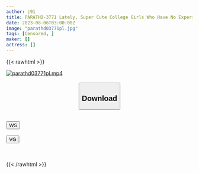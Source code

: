 ```yaml
---
author: j91
title: PARATHD-3771 Lately, Super Cute College Girls Who Have No Experience In The Industry Are Gathering At The Masturbation Club, So I Want To Get Close To Them! (2)
date: 2023-08-06T03:00:00Z
image: "parathd03771pl.jpg"
tags: [Censored, ]
maker: []
actress: []
---
```



{{< rawhtml >}}

<div class="video" data-videoid="y1vocnp6xwru">
    <a href="javascript:;">
        <img src="https://my.j91.asia/posts/parathd03771pl/parathd03771pl.jpg" width="WIDTH" height="HEIGHT" alt="parathd03771pl.mp4" loading="lazy">
    </a>
</div>

<script type="text/javascript" src="https://j91.asia/asset/on-demand-ws.js"></script>

<br>
  <link rel="stylesheet" href="https://j91.asia/asset/bs5.css">
  
  <center>
  <button class="btn btn-primary" type="button" data-bs-toggle="collapse" data-bs-target=".multi-collapse" aria-expanded="false" aria-controls="multiCollapseExample1 multiCollapseExample2"><h2>Download</h2></button></center>
</p>
<div class="row">
  <div class="col">
    <div class="collapse multi-collapse" id="multiCollapseExample1">
      <div class="card card-body">
	      	      <br>
<div class="buttons">  
<a href="https://wolfstream.tv/y1vocnp6xwru"><button class="btn-hover color-3"><i class="fa fa-download"></i> WS</button></a></div>
    </div>
  </div>
</div>
  <div class="col">
    <div class="collapse multi-collapse" id="multiCollapseExample2">
      <div class="card card-body">
	      <br>
<div class="buttons">
    <a href="https://vgembed.com/v/e028E6GdgYOYAvq"><button class="btn-hover color-9"><i class="fa fa-download"></i> VG</button></a></div>
<br><br>
      </div>
    </div>
  </div>
</div>

{{< /rawhtml >}}